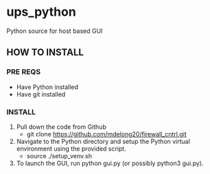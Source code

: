 # ups_python
Python source for host based GUI

## HOW TO INSTALL

### PRE REQS
* Have Python installed
* Have git installed

### INSTALL
1. Pull down the code from Github
    * git clone https://github.com/mdelong20/firewall_cntrl.git
2. Navigate to the Python directory and setup the Python virtual environment using the provided script.
    * source ./setup_venv.sh
3. To launch the GUI, run python gui.py (or possibly python3 gui.py).
